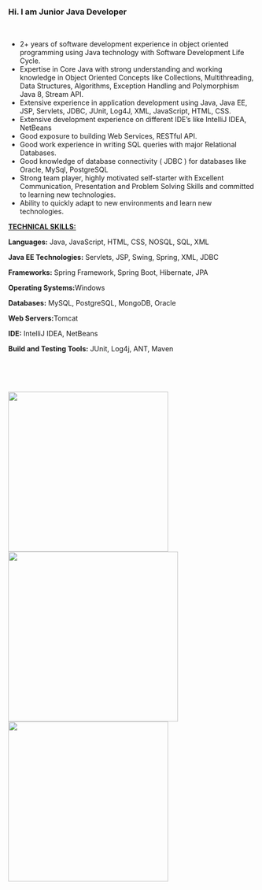 ### Hi. I am Junior Java Developer 

<br/>

<ul>
	<li>2+ years of software development experience in object oriented programming using Java technology with Software Development Life Cycle.</li>
	<li>Expertise in Core Java with strong understanding and working knowledge in Object Oriented Concepts like Collections, Multithreading, Data Structures, Algorithms, Exception Handling and Polymorphism Java 8, Stream API.</li>
	<li>Extensive experience in application development using Java, Java EE, JSP, Servlets, JDBC, JUnit, Log4J, XML, JavaScript, HTML, CSS.</li>
	<li>Extensive development experience on different IDE’s like IntelliJ IDEA, NetBeans</li>
	<li>Good exposure to building Web Services, RESTful API.</li>
	<li>Good work experience in writing SQL queries with major Relational Databases.</li>
	<li>Good knowledge of database connectivity ( JDBC ) for databases like Oracle, MySql, PostgreSQL</li>
	<li>Strong team player, highly motivated self-starter with Excellent Communication, Presentation and Problem Solving Skills and committed to learning new technologies.</li>
	<li>Ability to quickly adapt to new environments and learn new technologies.</li>
</ul>

<p><u><strong>TECHNICAL SKILLS:</strong></u></p>

<p><strong>Languages:</strong> Java, JavaScript, HTML, CSS, NOSQL, SQL, XML</p>

<p><strong>Java EE Technologies:</strong> Servlets, JSP, Swing, Spring, XML, JDBC</p>

<p><strong>Frameworks:</strong> Spring Framework, Spring Boot, Hibernate, JPA</p>

<p><strong>Operating Systems:</strong>Windows</p>

<p><strong>Databases:</strong> MySQL, PostgreSQL, MongoDB, Oracle</p>

<p><strong>Web Servers:</strong>Tomcat</p>

<p><strong>IDE:</strong> IntelliJ IDEA, NetBeans</p>

<p><strong>Build and Testing Tools:</strong> JUnit, Log4j, ANT, Maven</p>


         
</section>

<br><br><br>

<img src=https://miro.medium.com/max/500/1*AbiX4LwtSNozoyfypcKvEg.png width=325px> <img src=https://www.pngall.com/wp-content/uploads/2016/05/Java-PNG-Image.png width=345px> <img src=https://devkico.itexto.com.br/wp-content/uploads/2014/08/spring-boot-project-logo.png width=325px>
